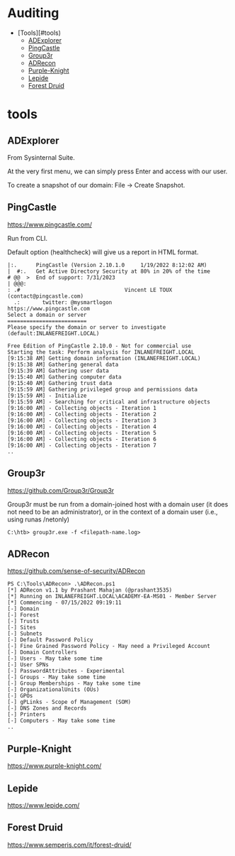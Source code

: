 # Auditing

- [Tools][#tools)
	- [ADExplorer](#adexplorer)
	- [PingCastle](#pingcastle)
	- [Group3r](#group3r)
	- [ADRecon](#adrecon)
	- [Purple-Knight](#purple-knight)
	- [Lepide](#lepide)
	- [Forest Druid](#forest-druid)

# tools

## ADExplorer

From Sysinternal Suite.

At the very first menu, we can simply press Enter and access with our user.

To create a snapshot of our domain: File -> Create Snapshot.

## PingCastle

https://www.pingcastle.com/

Run from CLI.

Default option (healthcheck) will give us a report in HTML format.

```
|:.      PingCastle (Version 2.10.1.0     1/19/2022 8:12:02 AM)
|  #:.   Get Active Directory Security at 80% in 20% of the time
# @@  >  End of support: 7/31/2023
| @@@:
: .#                                 Vincent LE TOUX (contact@pingcastle.com)
  .:       twitter: @mysmartlogon                    https://www.pingcastle.com
Select a domain or server
=========================
Please specify the domain or server to investigate (default:INLANEFREIGHT.LOCAL)

Free Edition of PingCastle 2.10.0 - Not for commercial use
Starting the task: Perform analysis for INLANEFREIGHT.LOCAL
[9:15:38 AM] Getting domain information (INLANEFREIGHT.LOCAL)
[9:15:38 AM] Gathering general data
[9:15:39 AM] Gathering user data
[9:15:40 AM] Gathering computer data
[9:15:40 AM] Gathering trust data
[9:15:59 AM] Gathering privileged group and permissions data
[9:15:59 AM] - Initialize
[9:15:59 AM] - Searching for critical and infrastructure objects
[9:16:00 AM] - Collecting objects - Iteration 1
[9:16:00 AM] - Collecting objects - Iteration 2
[9:16:00 AM] - Collecting objects - Iteration 3
[9:16:00 AM] - Collecting objects - Iteration 4
[9:16:00 AM] - Collecting objects - Iteration 5
[9:16:00 AM] - Collecting objects - Iteration 6
[9:16:00 AM] - Collecting objects - Iteration 7
..
```

## Group3r

https://github.com/Group3r/Group3r

Group3r must be run from a domain-joined host with a domain user (it does not need to be an administrator), or in the context of a domain user (i.e., using runas /netonly)

```
C:\htb> group3r.exe -f <filepath-name.log> 
```

## ADRecon

https://github.com/sense-of-security/ADRecon

```
PS C:\Tools\ADRecon> .\ADRecon.ps1
[*] ADRecon v1.1 by Prashant Mahajan (@prashant3535)
[*] Running on INLANEFREIGHT.LOCAL\ACADEMY-EA-MS01 - Member Server
[*] Commencing - 07/15/2022 09:19:11
[-] Domain
[-] Forest
[-] Trusts
[-] Sites
[-] Subnets
[-] Default Password Policy
[-] Fine Grained Password Policy - May need a Privileged Account
[-] Domain Controllers
[-] Users - May take some time
[-] User SPNs
[-] PasswordAttributes - Experimental
[-] Groups - May take some time
[-] Group Memberships - May take some time
[-] OrganizationalUnits (OUs)
[-] GPOs
[-] gPLinks - Scope of Management (SOM)
[-] DNS Zones and Records
[-] Printers
[-] Computers - May take some time
..
```


## Purple-Knight

https://www.purple-knight.com/

## Lepide

https://www.lepide.com/

## Forest Druid

https://www.semperis.com/it/forest-druid/
